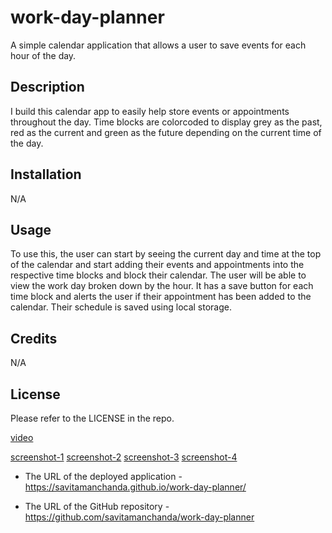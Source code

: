 # work-day-planner
A simple calendar application that allows a user to save events for each hour of the day.

## Description

I build this calendar app to easily help store events or appointments throughout the day. Time blocks are colorcoded to display grey as the past, red as the current and green as the future depending on the current time of the day. 

## Installation 
N/A

## Usage

To use this, the user can start by seeing the current day and time at the top of the calendar and start adding their events and appointments into the respective time blocks and block their calendar. The user will be able to view the work day broken down by the hour. It has a save button for each time block and alerts the user if their appointment has been added to the calendar. Their schedule is saved using local storage. 

## Credits 

N/A

## License 

Please refer to the LICENSE in the repo. 

[video](./assets%3Aimages/Work%20Day%20Scheduler.gif)

[screenshot-1](./assets%3Aimages/1.png)
[screenshot-2](./assets%3Aimages/2.png)
[screenshot-3](./assets%3Aimages/3.png)
[screenshot-4](./assets%3Aimages/4.png)

* The URL of the deployed application - https://savitamanchanda.github.io/work-day-planner/

* The URL of the GitHub repository - https://github.com/savitamanchanda/work-day-planner
